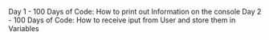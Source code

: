 Day 1 - 100 Days of Code: How to print out Information on the console 
Day 2 - 100 Days of Code: How to receive iput from User and store them in Variables
